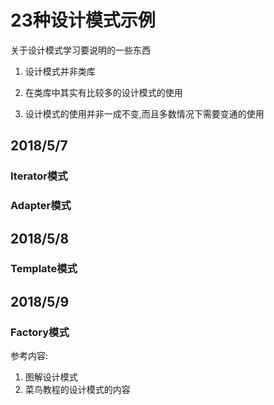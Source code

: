 # 23种设计模式示例
关于设计模式学习要说明的一些东西

1. 设计模式并非类库

2. 在类库中其实有比较多的设计模式的使用

3. 设计模式的使用并非一成不变,而且多数情况下需要变通的使用

## 2018/5/7
### Iterator模式

### Adapter模式

## 2018/5/8
### Template模式

## 2018/5/9
### Factory模式


参考内容:
1. 图解设计模式
2. 菜鸟教程的设计模式的内容